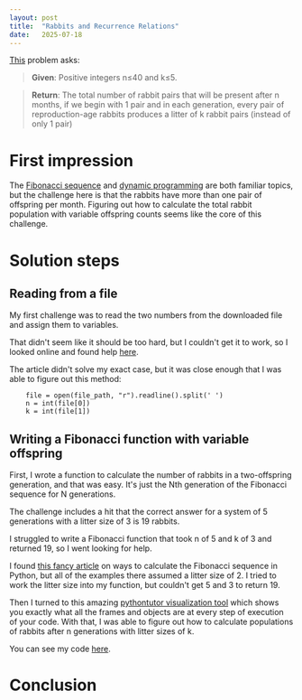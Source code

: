 ```yaml
---
layout: post
title:  "Rabbits and Recurrence Relations"
date:   2025-07-18
---
```


[This](https://rosalind.info/problems/fib/) problem asks:

> **Given**: Positive integers n≤40 and k≤5.

> **Return**: The total number of rabbit pairs that will be present after n months, if we begin with 1 pair and in each generation, every pair of reproduction-age rabbits produces a litter of k rabbit pairs (instead of only 1 pair)

# First impression
The [Fibonacci sequence](https://rosalind.info/glossary/fibonacci-sequence/) and 
[dynamic programming](https://rosalind.info/glossary/dynamic-programming/) are both familiar topics, but the 
challenge here is that the rabbits have more than one pair of offspring per month. Figuring out how to calculate
the total rabbit population with variable offspring counts seems like the core of this challenge.

# Solution steps
## Reading from a file
My first challenge was to read the two numbers from the downloaded file and assign them to variables.

That didn't seem like it should be too hard, but I couldn't get it to work, so I looked online and found help [here](https://scipython.com/books/book2/chapter-2-the-core-python-language-i/examples/reading-numbers-from-a-file/).

The article didn't solve my exact case, but it was close enough that I was able to figure out this method:
```aiignore
    file = open(file_path, "r").readline().split(' ')
    n = int(file[0])
    k = int(file[1])
```

## Writing a Fibonacci function with variable offspring
First, I wrote a function to calculate the number of rabbits in a two-offspring generation, and that was easy.
It's just the Nth generation of the Fibonacci sequence for N generations.

The challenge includes a hit that the correct answer for a system of 5 generations with a litter size of 3 is 19 rabbits.

I struggled to write a Fibonacci function that took n of 5 and k of 3 and returned 19, so I went looking for help.

I found [this fancy article](https://blog.devgenius.io/interpreting-fibonacci-series-in-python-9e373470885b) on ways to calculate the Fibonacci sequence in Python, but all of the
examples there assumed a litter size of 2. I tried to work the litter size into my function, but couldn't get 5 and 3 to return 19.

Then I turned to this amazing [pythontutor visualization tool](https://pythontutor.com/render.html#code=def%20fib%28n,%20k%29%3A%0A%20%20%20%20prev1,%20prev2%20%3D%201,%201%0A%20%20%20%20for%20i%20in%20range%282,%20n%29%3A%0A%20%20%20%20%20%20%20%20current%20%3D%20prev1%20%2B%20k%20*%20prev2%0A%20%20%20%20%20%20%20%20prev2%20%3D%20prev1%0A%20%20%20%20%20%20%20%20prev1%20%3D%20current%0A%20%20%20%20return%20current%0Aprint%28fib%285,%203%29%29&cumulative=false&curInstr=0&heapPrimitives=nevernest&mode=display&origin=opt-frontend.js&py=3&rawInputLstJSON=%5B%5D&textReferences=false)
which shows you exactly what all the frames and objects are at every step of execution of your code. With that, I was able to figure out how to calculate populations
of rabbits after n generations with litter sizes of k.

You can see my code [here](https://github.com/rmbryan71/rosalind/blob/main/solution-code/fib.py).

# Conclusion

